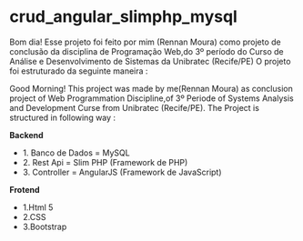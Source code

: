 # crud_angular_slimphp_mysql

Bom dia!
Esse projeto foi feito por mim (Rennan Moura) como projeto de conclusão da disciplina de Programação Web,do 3º período do Curso de Análise e Desenvolvimento de Sistemas da Unibratec (Recife/PE)
O projeto foi estruturado da seguinte maneira :

Good Morning!
This project was made by me(Rennan Moura) as conclusion project of Web Programmation Discipline,of 3º Periode of Systems Analysis and Development Curse from Unibratec (Recife/PE).
The Project is structured in following way :

<strong>Backend</strong>
<ul>
<li>1. Banco de Dados = MySQL</li>
<li>2. Rest Api = Slim PHP (Framework de PHP)</li>
<li>3. Controller = AngularJS (Framework de JavaScript)</li>
</ul>

<strong>Frotend</strong>
<ul>
<li>1.Html 5</li>
<li>2.CSS</li>
<li>3.Bootstrap</li>
</ul>




